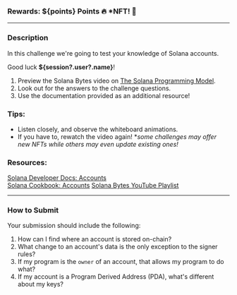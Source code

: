 ### Rewards: ${points} Points 🔥 *NFT! 👻
___
### Description
In this challenge we're going to test your knowledge of Solana accounts.   

Good luck **${session?.user?.name}**!
1. Preview the Solana Bytes video on [The Solana Programming Model](https://www.youtube.com/watch?v=pRYs49MqapI&list=PLilwLeBwGuK51Ji870apdb88dnBr1Xqhm&index=1).
2. Look out for the answers to the challenge questions.
3. Use the documentation provided as an additional resource!
### Tips:
- Listen closely, and observe the whiteboard animations.
- If you have to, rewatch the video again!
**some challenges may offer new NFTs while others may even update existing ones!*
### Resources:
[Solana Developer Docs: Accounts](https://docs.solana.com/developing/programming-model/accounts)   
[Solana Cookbook: Accounts](https://solanacookbook.com/core-concepts/accounts.html#facts)
[Solana Bytes YouTube Playlist](https://www.youtube.com/playlist?list=PLilwLeBwGuK51Ji870apdb88dnBr1Xqhm)
___
### How to Submit
Your submission should include the following:
1. How can I find where an account is stored on-chain?
2. What change to an account's data is the only exception to the signer rules?
3. If my program is the `owner` of an account, that allows my program to do what?
4. If my account is a Program Derived Address (PDA), what's different about my keys?